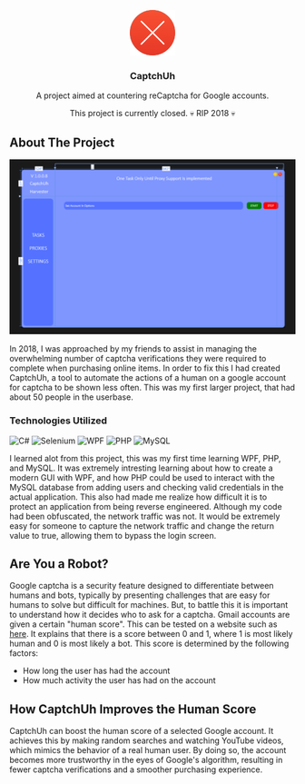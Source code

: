 <p id="readme-top" />

<div align="center">
    <img src="CaptchUh/assets/close.png" alt="Logo" width="80" height="80">
  <h3 align="center">CaptchUh</h3>

  <p align="center">
    A project aimed at countering reCaptcha for Google accounts.
    </br>
    <p>This project is currently closed. 💀 RIP 2018 💀</p>
  </p>
</div>

## About The Project

![Product Name Screen Shot](Images/MainWindow.png)

In 2018, I was approached by my friends to assist in managing the overwhelming number of captcha verifications they were required to complete when purchasing online items. In order to fix this I had created CaptchUh, a tool to automate the actions of a human on a google account for captcha to be shown less often. This was my first larger project, that had about 50 people in the userbase.

### Technologies Utilized

![C#](https://img.shields.io/badge/C%23-239120?style=for-the-badge&logo=c-sharp&logoColor=white)
![Selenium](https://img.shields.io/badge/Selenium-43B02A?style=for-the-badge&logo=selenium&logoColor=white)
![WPF](https://img.shields.io/badge/WPF-512BD4?style=for-the-badge&logo=windows&logoColor=white)
![PHP](https://img.shields.io/badge/PHP-777BB4?style=for-the-badge&logo=php&logoColor=white)
![MySQL](https://img.shields.io/badge/MySQL-00000F?style=for-the-badge&logo=mysql&logoColor=white)

I learned alot from this project, this was my first time learning WPF, PHP, and MySQL. It was extremely intresting learning about how to create a modern GUI with WPF, and how PHP could be used to interact with the MySQL database from adding users and checking valid credentials in the actual application. This also had made me realize how difficult it is to protect an application from being reverse engineered. Although my code had been obfuscated, the network traffic was not. It would be extremely easy for someone to capture the network traffic and change the return value to true, allowing them to bypass the login screen.

## Are You a Robot?

Google captcha is a security feature designed to differentiate between humans and bots, typically by presenting challenges that are easy for humans to solve but difficult for machines. But, to battle this it is important to understand how it decides who to ask for a captcha. Gmail accounts are given a certain "human score". This can be tested on a website such as [here](https://antcpt.com/eng/information/demo-form/recaptcha-3-test-score.html). It explains that there is a score between 0 and 1, where 1 is most likely human and 0 is most likely a bot. This score is determined by the following factors:

* How long the user has had the account
* How much activity the user has had on the account

## How CaptchUh Improves the Human Score

CaptchUh can boost the human score of a selected Google account. It achieves this by making random searches and watching YouTube videos, which mimics the behavior of a real human user. By doing so, the account becomes more trustworthy in the eyes of Google's algorithm, resulting in fewer captcha verifications and a smoother purchasing experience.

